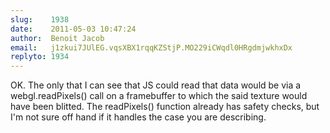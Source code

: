 ```yaml
---
slug:    1938
date:    2011-05-03 10:47:24
author:  Benoit Jacob
email:   j1zkui7JUlEG.vqsXBX1rqqKZStjP.MO229iCWqdl0HRgdmjwkhxDx
replyto: 1934
---
```


OK. The only that I can see that JS could read that data would be via
a webgl.readPixels() call on a framebuffer to which the said texture
would have been blitted. The readPixels() function already has safety
checks, but I'm not sure off hand if it handles the case you are
describing.
